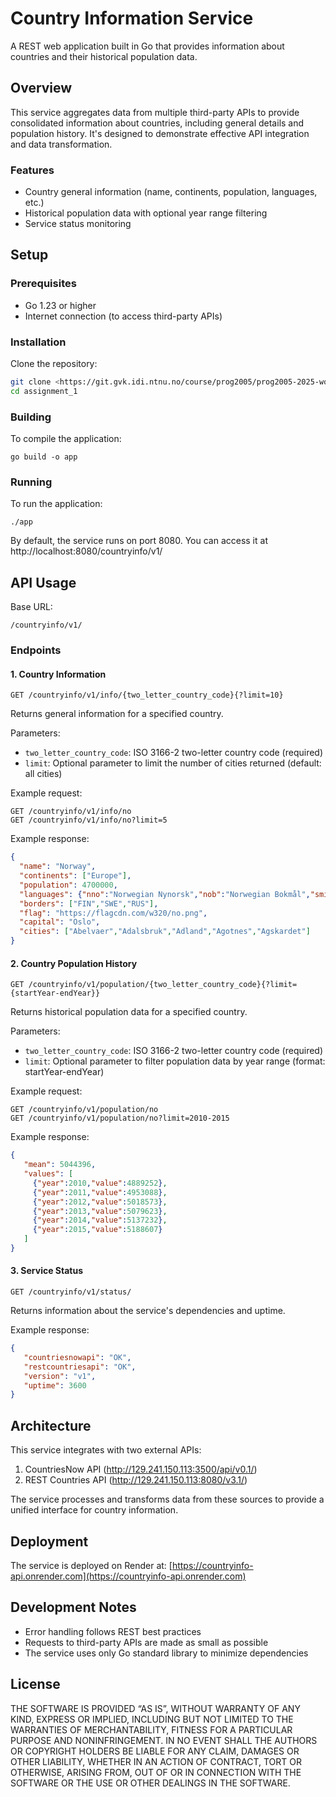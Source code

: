 # Country Information Service

A REST web application built in Go that provides information about countries and their historical population data.

## Overview

This service aggregates data from multiple third-party APIs to provide consolidated information about countries, including general details and population history. It's designed to demonstrate effective API integration and data transformation.

### Features
- Country general information (name, continents, population, languages, etc.)
- Historical population data with optional year range filtering
- Service status monitoring

## Setup

### Prerequisites
- Go 1.23 or higher
- Internet connection (to access third-party APIs)

### Installation

Clone the repository:
```bash
git clone <https://git.gvk.idi.ntnu.no/course/prog2005/prog2005-2025-workspace/jonasbirkeli/assignment_1>
cd assignment_1
```

### Building

To compile the application:
```properties
go build -o app
```

### Running

To run the application:
```properties
./app
```

By default, the service runs on port 8080. You can access it at http://localhost:8080/countryinfo/v1/

## API Usage

Base URL:
```
/countryinfo/v1/
```

### Endpoints

#### 1. Country Information
```
GET /countryinfo/v1/info/{two_letter_country_code}{?limit=10}
```

Returns general information for a specified country.

Parameters:
- `two_letter_country_code`: ISO 3166-2 two-letter country code (required)
- `limit`: Optional parameter to limit the number of cities returned (default: all cities)

Example request:
```
GET /countryinfo/v1/info/no
GET /countryinfo/v1/info/no?limit=5
```

Example response:
```json
{
  "name": "Norway",
  "continents": ["Europe"],
  "population": 4700000,
  "languages": {"nno":"Norwegian Nynorsk","nob":"Norwegian Bokmål","smi":"Sami"},
  "borders": ["FIN","SWE","RUS"],
  "flag": "https://flagcdn.com/w320/no.png",
  "capital": "Oslo",
  "cities": ["Abelvaer","Adalsbruk","Adland","Agotnes","Agskardet"]
}
```

#### 2. Country Population History
```
GET /countryinfo/v1/population/{two_letter_country_code}{?limit={startYear-endYear}}
```

Returns historical population data for a specified country.

Parameters:
- `two_letter_country_code`: ISO 3166-2 two-letter country code (required)
- `limit`: Optional parameter to filter population data by year range (format: startYear-endYear)

Example request:
```
GET /countryinfo/v1/population/no
GET /countryinfo/v1/population/no?limit=2010-2015
```

Example response:
```json
{
   "mean": 5044396,
   "values": [
     {"year":2010,"value":4889252},
     {"year":2011,"value":4953088},
     {"year":2012,"value":5018573},
     {"year":2013,"value":5079623},
     {"year":2014,"value":5137232},
     {"year":2015,"value":5188607}
   ]
}
```

#### 3. Service Status
```
GET /countryinfo/v1/status/
```

Returns information about the service's dependencies and uptime.

Example response:
```json
{
   "countriesnowapi": "OK",
   "restcountriesapi": "OK",
   "version": "v1",
   "uptime": 3600
}
```

## Architecture

This service integrates with two external APIs:
1. CountriesNow API (http://129.241.150.113:3500/api/v0.1/)
2. REST Countries API (http://129.241.150.113:8080/v3.1/)

The service processes and transforms data from these sources to provide a unified interface for country information.

## Deployment

The service is deployed on Render at: [https://countryinfo-api.onrender.com](https://countryinfo-api.onrender.com)

## Development Notes

- Error handling follows REST best practices
- Requests to third-party APIs are made as small as possible
- The service uses only Go standard library to minimize dependencies

## License

THE SOFTWARE IS PROVIDED “AS IS”, WITHOUT WARRANTY OF ANY KIND, EXPRESS OR IMPLIED, INCLUDING BUT NOT LIMITED TO THE WARRANTIES OF MERCHANTABILITY, FITNESS FOR A PARTICULAR PURPOSE AND NONINFRINGEMENT. IN NO EVENT SHALL THE AUTHORS OR COPYRIGHT HOLDERS BE LIABLE FOR ANY CLAIM, DAMAGES OR OTHER LIABILITY, WHETHER IN AN ACTION OF CONTRACT, TORT OR OTHERWISE, ARISING FROM, OUT OF OR IN CONNECTION WITH THE SOFTWARE OR THE USE OR OTHER DEALINGS IN THE SOFTWARE.